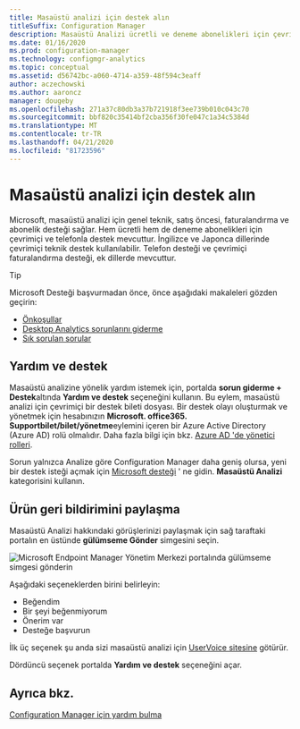 ```yaml
---
title: Masaüstü analizi için destek alın
titleSuffix: Configuration Manager
description: Masaüstü Analizi ücretli ve deneme abonelikleri için çevrimiçi ve telefon desteği alın.
ms.date: 01/16/2020
ms.prod: configuration-manager
ms.technology: configmgr-analytics
ms.topic: conceptual
ms.assetid: d56742bc-a060-4714-a359-48f594c3eaff
author: aczechowski
ms.author: aaroncz
manager: dougeby
ms.openlocfilehash: 271a37c80db3a37b721918f3ee739b010c043c70
ms.sourcegitcommit: bbf820c35414bf2cba356f30fe047c1a34c5384d
ms.translationtype: MT
ms.contentlocale: tr-TR
ms.lasthandoff: 04/21/2020
ms.locfileid: "81723596"
---
```

# <a name="get-support-for-desktop-analytics"></a>Masaüstü analizi için destek alın

Microsoft, masaüstü analizi için genel teknik, satış öncesi, faturalandırma ve abonelik desteği sağlar. Hem ücretli hem de deneme abonelikleri için çevrimiçi ve telefonla destek mevcuttur. İngilizce ve Japonca dillerinde çevrimiçi teknik destek kullanılabilir. Telefon desteği ve çevrimiçi faturalandırma desteği, ek dillerde mevcuttur.

> [!TIP]
> Microsoft Desteği başvurmadan önce, önce aşağıdaki makaleleri gözden geçirin:
>
> - [Önkoşullar](overview.md#prerequisites)
> - [Desktop Analytics sorunlarını giderme](troubleshooting.md)
> - [Sık sorulan sorular](faq.md)

## <a name="help-and-support"></a>Yardım ve destek

Masaüstü analizine yönelik yardım istemek için, portalda **sorun giderme + Destek**altında **Yardım ve destek** seçeneğini kullanın. Bu eylem, masaüstü analizi için çevrimiçi bir destek bileti dosyası. Bir destek olayı oluşturmak ve yönetmek için hesabınızın **Microsoft. office365. Supportbilet/bilet/yönetme**eylemini içeren bir Azure Active Directory (Azure AD) rolü olmalıdır. Daha fazla bilgi için bkz. [Azure AD 'de yönetici rolleri](https://docs.microsoft.com/azure/active-directory/users-groups-roles/directory-assign-admin-roles).

Sorun yalnızca Analize göre Configuration Manager daha geniş olursa, yeni bir destek isteği açmak için [Microsoft desteği](https://aka.ms/cmcbsupport) ' ne gidin. **Masaüstü Analizi** kategorisini kullanın.

## <a name="share-product-feedback"></a><a name="bkmk_feedback"></a>Ürün geri bildirimini paylaşma

<!-- 5451636 -->

Masaüstü Analizi hakkındaki görüşlerinizi paylaşmak için sağ taraftaki portalın en üstünde **gülümseme Gönder** simgesini seçin.

![Microsoft Endpoint Manager Yönetim Merkezi portalında gülümseme simgesi gönderin](media/5451636-portal-feedback.png)

Aşağıdaki seçeneklerden birini belirleyin:

- Beğendim
- Bir şeyi beğenmiyorum
- Önerim var
- Desteğe başvurun

İlk üç seçenek şu anda sizi masaüstü analizi için [UserVoice sitesine](https://configurationmanager.uservoice.com/forums/300492-ideas?category_id=366805) götürür.

Dördüncü seçenek portalda **Yardım ve destek** seçeneğini açar.

## <a name="see-also"></a>Ayrıca bkz.

[Configuration Manager için yardım bulma](../core/understand/find-help.md)
